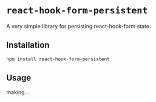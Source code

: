 # `react-hook-form-persistent`

A very simple library for persisting react-hook-form state.

## Installation

```sh
npm install react-hook-form-persistent
```

## Usage

making...
